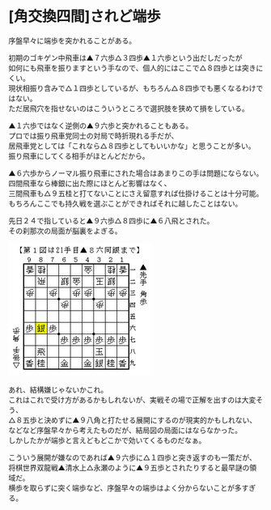 # [角交換四間]されど端歩  

序盤早々に端歩を突かれることがある。  

初期のゴキゲン中飛車は▲７六歩△３四歩▲１六歩という出だしだったが  
如何にも飛車を振りますという手なので、個人的にはここで△８四歩とは突きにくい。  
現状相振り含みで△１四歩としているが、もちろん△８四歩でも悪くなるわけではない。  
ただ居飛穴を指せないのはこういうところで選択肢を狭めて損をしている。  

▲１六歩ではなく逆側の▲９六歩と突かれることもある。  
プロでは振り飛車党同士の対局で時折現れる手だが、  
居飛車党としては「これなら△８四歩としてもいいかな」と思うことが多い。  
振り飛車にしてくる相手がほとんどだから。  

▲６六歩からノーマル振り飛車にされた場合はあまりこの手は問題にならない。  
四間飛車なら棒銀に出た際にほとんど影響はなく、  
三間飛車も△９五桂と打てないことにさえ留意すれば仕掛けることは十分可能。  
もちろんここでも持久戦を選ぶことができればそれに越したことはない。  

先日２４で指していると▲９六歩△８四歩に▲６八飛とされた。  
その刹那次の局面が脳裏をよぎる。  

![](images/20130927020026.png)  

あれ、結構嫌じゃないかこれ。  
これはこれで受け方があるかもしれないが、実戦その場で正解を出すのは大変そう、  
△８五歩と決めずに▲９八角と打たせる展開にするのが現実的かもしれない、  
などなど序盤早々から考えたものだが、結局図の局面にはならなかった。  
しかしたかが端歩と言えどもどこかで効いてくるものだなぁ。  

こういう展開が嫌なのであれば▲９六歩に△１四歩と突き返すのも一策だが、  
将棋世界双龍戦▲清水上△永瀬のように▲９五歩とされたりすると最早謎の領域だ。  
横歩を取らずに突く端歩など、序盤早々の端歩はよく分からないことが多すぎる。  
